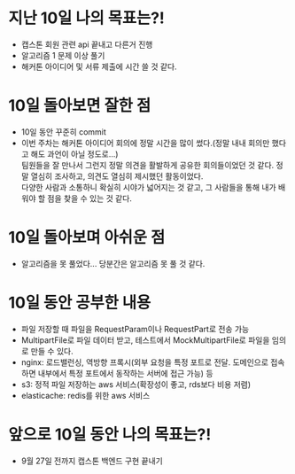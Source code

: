 # 지난 10일 나의 목표는?!
- 캡스톤 회원 관련 api 끝내고 다른거 진행
- 알고리즘 1 문제 이상 풀기
- 해커톤 아이디어 및 서류 제출에 시간 쓸 것 같다.

# 10일 돌아보면 잘한 점
- 10일 동안 꾸준히 commit 
- 이번 주차는 해커톤 아이디어 회의에 정말 시간을 많이 썼다.(정말 내내 회의만 했다고 해도 과언이 아닐 정도로...)<br>
  팀원들을 잘 만나서 그런지 정말 의견을 활발하게 공유한 회의들이었던 것 같다. 정말 열심히 조사하고, 의견도 열심히 제시했던 활동이었다.<br>
  다양한 사람과 소통하니 확실히 시야가 넓어지는 것 같고, 그 사람들을 통해 내가 배워야 할 점을 찾을 수 있는 것 같다.
 
# 10일 돌아보며 아쉬운 점
- 알고리즘을 못 풀었다... 당분간은 알고리즘 못 풀 것 같다.

# 10일 동안 공부한 내용
- 파일 저장할 때 파일을 RequestParam이나 RequestPart로 전송 가능
- MultipartFile로 파일 데이터 받고, 테스트에서 MockMultipartFile로 파일을 임의로 만들 수 있다.
- nginx: 로드밸런싱, 역방향 프록시(외부 요청을 특정 포트로 전달. 도메인으로 접속하면 내부에서 특정 포트에서 동작하는 서버에 접근 가능) 등
- s3: 정적 파일 저장하는 aws 서비스(확장성이 좋고, rds보다 비용 저렴)
- elasticache: redis를 위한 aws 서비스

# 앞으로 10일 동안 나의 목표는?!
- 9월 27일 전까지 캡스톤 백엔드 구현 끝내기
